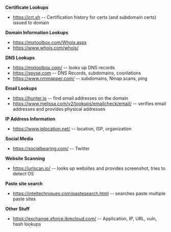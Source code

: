 **Certificate Lookups**
* https://crt.sh -- Certification history for certs (and subdomain certs) issued to domain

**Domain Information Lookups**
* https://mxtoolbox.com/Whois.aspx
* https://www.whois.com/whois/

**DNS Lookups**
* https://mxtoolbox.com/ -- looks up DNS records
* https://spyse.com -- DNS Records, subdomains, coorilations
* https://www.nmmapper.com/ -- subdomains, Nmap scans, ping

**Email Lookups**
* https://hunter.io -- find email addresses on the domain
* https://www.melissa.com/v2/lookups/emailcheck/email/ -- verifies email addresses and provides physical addresses

**IP Address Information**
* https://www.iplocation.net/ -- location, ISP, organization

**Social Media**
* https://socialbearing.com/ -- Twitter

**Website Scanning**
* https://urlscan.io/ -- looks up websites and provides screenshot, tries to detect OS

**Paste site search**
* https://inteltechniques.com/pastesearch.html -- searches paste multiple paste sites

**Other Stuff**
* https://exchange.xforce.ibmcloud.com/ -- Application, IP, URL, vuln, hash lookups